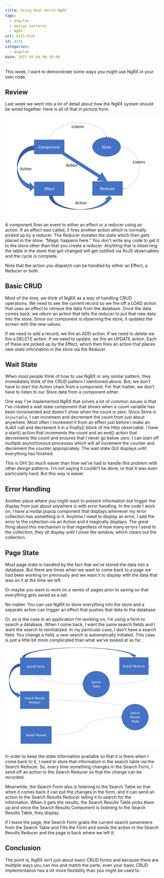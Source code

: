 ```yaml
---
title: Using Real World NgRX
tags:
  - angular
  - design patterns
  - NgRX
url: 4315.html
id: 4315
categories:
  - Angular
date: 2017-05-09 06:30:00
---
```


This week, I want to demonstrate some ways you might use NgRX in your own code.

## Review

Last week we went into a lot of detail about how the NgRX system should be wired together. Here is all of that in picture form.

![image](/uploads/2017/05/image.png "image")

A component fires an event to either an effect or a reducer using an action. If an effect was called, it fires another action which is normally picked up by a reducer. The Reducer mutates the state which then gets placed in the store. “Magic happens here.” You don’t write any code to get it to the store other than that you create a reducer. Anything that is observing the table in the store that got changed will get notified via RxJS observables and the cycle is complete.

Note that the action you dispatch can be handled by either an Effect, a Reducer or both.

## Basic CRUD

Most of the time, we think of NgRX as a way of handling CRUD operations. We need to see the current record so we fire off a LOAD action that uses an effect to retrieve the data from the database. Once the data comes back, we return an action that tells the reducer to put that new data into the store. Since our component is observing the store, it updates the screen with the new values.

If we need to add a record, we fire an ADD action. If we need to delete we fire a DELETE action. If we need to update, we fire an UPDATE action. Each of these are picked up by the Effect, which then fires an action that places new state information in the store via the Reducer.

## Wait State

When most people think of how to use NgRX or any similar pattern, they immediately think of the CRUD pattern I mentioned above. But, we don’t have to start the Action chain from a component. For that matter, we don’t have to listen to our Store data from a component either.

One way I’ve implemented NgRX that solves a lot of common issues is that I’ve created a wait state component that shows when a count variable has been incremented and doesn’t show when the count is zero. Since Store is `Injectable`, I can increment and decrement the count from just about anywhere. Most often I increment it from an effect just before I make an AJAX call and decrement it in a finally() block of the Http observable. I have a start() action that increments the count and an end() action that decrements the count and ensures that I never go below zero. I can start off multiple asynchronous processes which will all increment the counter and decrement the counter appropriately. The wait state GUI displays until everything has finished.

This is OH! So much easier than how we’ve had to handle this problem with other design patterns. I’m not saying it couldn’t be done, or that it was even particularly hard. But this way is easier.

## Error Handling

Another place where you might want to present information but trigger the display from just about anywhere is with error handling. In the code I work on, I have a modal popup component that displays whenever my error collection has something in it. Anytime I need to display an error, I add the error to the collection via an Action and it magically displays. The great thing about this mechanism is that regardless of how many errors I send to the collection, they all display until I close the window, which clears out the collection.

## Page State

Most page state is handled by the fact that we’ve stored the data into a database. But there are times when we want to come back to a page we had been working on previously and we want it to display with the data that was on it at the time we left.

Or maybe you want to work on a series of pages prior to saving so that everything gets saved as a set.

No matter. You can use NgRX to store everything into the store and a separate action can trigger an effect that pushes that data to the database.

Or, as is the case in an application I’m working on, I’m using a form to search a database. When I come back, I want the same search fields and I want the search to reinitialized. In my particular case, I don’t have a search field. You change a field, a new search is automatically initiated. This case is just a little bit more complicated than what we’ve looked at so far.

![image](/uploads/2017/05/image-1.png "image")

In order to keep the state information available so that it is there when I come back to it, I need to store that information in the search table via the Search Reducer. So, every time something changes in the Search Form, I send off an action to the Search Reducer so that the change can be recorded.

Meanwhile, the Search Form also is listening to the Search Table so that when it comes back it can put the changes in the form, and it can send an action to the Search Results Reducer telling it to search for the information. When it gets the results, the Search Results Table picks them up and since the Search Results Component is listening to the Search Results Table, they display.

If I leave the page, the Search Form grabs the current search parameters from the Search Table and Fills the Form and sends the action to the Search Results Reducer and the page is back where we left it.

## Conclusion

The point is, NgRX isn’t just about basic CRUD forms and because there are multiple ways you can mix and match the parts, even your basic CRUD implementation has a lot more flexibility than you might be used to.
